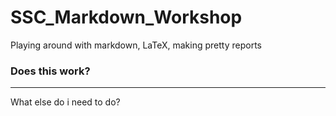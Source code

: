 # SSC_Markdown_Workshop
Playing around with markdown, LaTeX, making pretty reports

### Does this work?

***

What else do i need to do?
